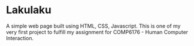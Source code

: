 # Lakulaku
A simple web page built using HTML, CSS, Javascript. 
This is one of my very first project to fulfill my assignment for COMP6176 - Human Computer Interaction.
